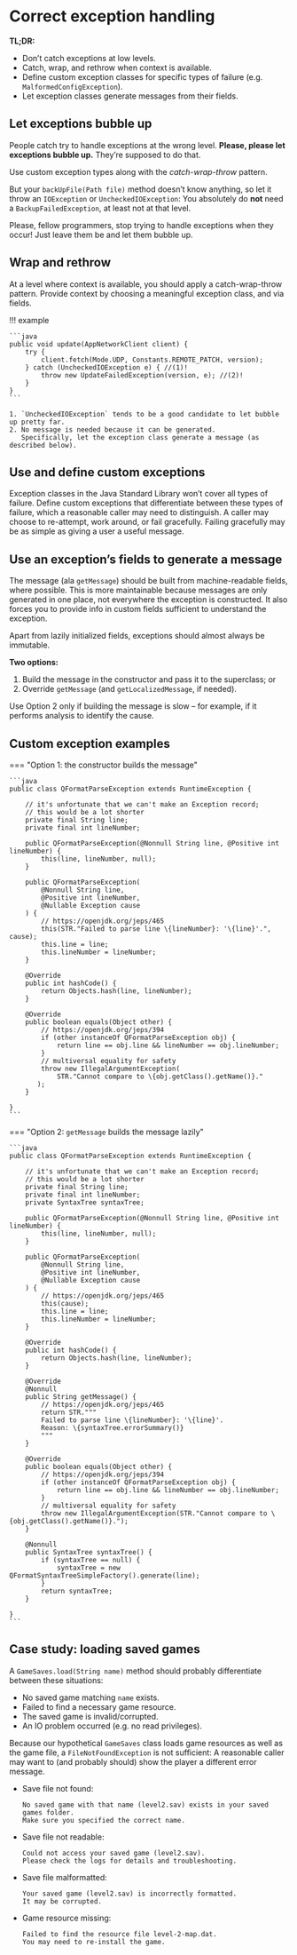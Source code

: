 <!--
SPDX-FileCopyrightText: Copyright 2017-2024, Douglas Myers-Turnbull
SPDX-PackageHomePage: https://dmyersturnbull.github.io
SPDX-License-Identifier: CC-BY-SA-4.0
-->

# Correct exception handling

<b>TL;DR:</b>

- Don’t catch exceptions at low levels.
- Catch, wrap, and rethrow when context is available.
- Define custom exception classes for specific types of failure (e.g. `MalformedConfigException`).
- Let exception classes generate messages from their fields.

## Let exceptions bubble up

People catch try to handle exceptions at the wrong level.
**Please, please let exceptions bubble up.**
They’re supposed to do that.

Use custom exception types along with the _catch-wrap-throw_ pattern.

But your `backUpFile(Path file)` method doesn’t know anything,
so let it throw an `IOException` or `UncheckedIOException`:
You absolutely do **not** need a `BackupFailedException`, at least not at that level.

Please, fellow programmers, stop trying to handle exceptions when they occur!
Just leave them be and let them bubble up.

## Wrap and rethrow

At a level where context is available, you should apply a catch-wrap-throw pattern.
Provide context by choosing a meaningful exception class, and via fields.

!!! example

    ```java
    public void update(AppNetworkClient client) {
        try {
            client.fetch(Mode.UDP, Constants.REMOTE_PATCH, version);
        } catch (UncheckedIOException e) { //(1)!
            throw new UpdateFailedException(version, e); //(2)!
        }
    }
    ```

    1. `UncheckedIOException` tends to be a good candidate to let bubble up pretty far.
    2. No message is needed because it can be generated.
       Specifically, let the exception class generate a message (as described below).

## Use and define custom exceptions

Exception classes in the Java Standard Library won’t cover all types of failure.
Define custom exceptions that differentiate between these types of failure,
which a reasonable caller may need to distinguish.
A caller may choose to re-attempt, work around, or fail gracefully.
Failing gracefully may be as simple as giving a user a useful message.

## Use an exception’s fields to generate a message

The message (ala `getMessage`) should be built from machine-readable fields, where possible.
This is more maintainable because messages are only generated in one place,
not everywhere the exception is constructed.
It also forces you to provide info in custom fields sufficient to understand the exception.

Apart from lazily initialized fields, exceptions should almost always be immutable.

<b>Two options:</b>

1. Build the message in the constructor and pass it to the superclass; or
2. Override `getMessage` (and `getLocalizedMessage`, if needed).

Use Option 2 only if building the message is slow – for example, if it performs analysis to identify the cause.

## Custom exception examples

=== "Option 1: the constructor builds the message"

    ```java
    public class QFormatParseException extends RuntimeException {

        // it's unfortunate that we can't make an Exception record;
        // this would be a lot shorter
        private final String line;
        private final int lineNumber;

        public QFormatParseException(@Nonnull String line, @Positive int lineNumber) {
            this(line, lineNumber, null);
        }

        public QFormatParseException(
            @Nonnull String line,
            @Positive int lineNumber,
            @Nullable Exception cause
        ) {
            // https://openjdk.org/jeps/465
            this(STR."Failed to parse line \{lineNumber}: '\{line}'.", cause);
            this.line = line;
            this.lineNumber = lineNumber;
        }

        @Override
        public int hashCode() {
            return Objects.hash(line, lineNumber);
        }

        @Override
        public boolean equals(Object other) {
            // https://openjdk.org/jeps/394
            if (other instanceOf QFormatParseException obj) {
                return line == obj.line && lineNumber == obj.lineNumber;
            }
            // multiversal equality for safety
            throw new IllegalArgumentException(
                STR."Cannot compare to \{obj.getClass().getName()}."
           );
        }

    }
    ```

=== "Option 2: `getMessage` builds the message lazily"

    ```java
    public class QFormatParseException extends RuntimeException {

        // it's unfortunate that we can't make an Exception record;
        // this would be a lot shorter
        private final String line;
        private final int lineNumber;
        private SyntaxTree syntaxTree;

        public QFormatParseException(@Nonnull String line, @Positive int lineNumber) {
            this(line, lineNumber, null);
        }

        public QFormatParseException(
            @Nonnull String line,
            @Positive int lineNumber,
            @Nullable Exception cause
        ) {
            // https://openjdk.org/jeps/465
            this(cause);
            this.line = line;
            this.lineNumber = lineNumber;
        }

        @Override
        public int hashCode() {
            return Objects.hash(line, lineNumber);
        }

        @Override
        @Nonnull
        public String getMessage() {
            // https://openjdk.org/jeps/465
            return STR."""
            Failed to parse line \{lineNumber}: '\{line}'.
            Reason: \{syntaxTree.errorSummary()}
            """
        }

        @Override
        public boolean equals(Object other) {
            // https://openjdk.org/jeps/394
            if (other instanceOf QFormatParseException obj) {
                return line == obj.line && lineNumber == obj.lineNumber;
            }
            // multiversal equality for safety
            throw new IllegalArgumentException(STR."Cannot compare to \{obj.getClass().getName()}.");
        }

        @Nonnull
        public SyntaxTree syntaxTree() {
            if (syntaxTree == null) {
                syntaxTree = new QFormatSyntaxTreeSimpleFactory().generate(line);
            }
            return syntaxTree;
        }

    }
    ```

## Case study: loading saved games

A `GameSaves.load(String name)` method should probably differentiate between these situations:

- No saved game matching `name` exists.
- Failed to find a necessary game resource.
- The saved game is invalid/corrupted.
- An IO problem occurred (e.g. no read privileges).

Because our hypothetical `GameSaves` class loads game resources as well as the game file,
a `FileNotFoundException` is not sufficient:
A reasonable caller may want to (and probably should) show the player a different error message.

- Save file not found:
  ```text
  No saved game with that name (level2.sav) exists in your saved games folder.
  Make sure you specified the correct name.
  ```
- Save file not readable:
  ```text
  Could not access your saved game (level2.sav).
  Please check the logs for details and troubleshooting.
  ```
- Save file malformatted:
  ```text
  Your saved game (level2.sav) is incorrectly formatted.
  It may be corrupted.
  ```
- Game resource missing:
  ```text
  Failed to find the resource file level-2-map.dat.
  You may need to re-install the game.
  ```
